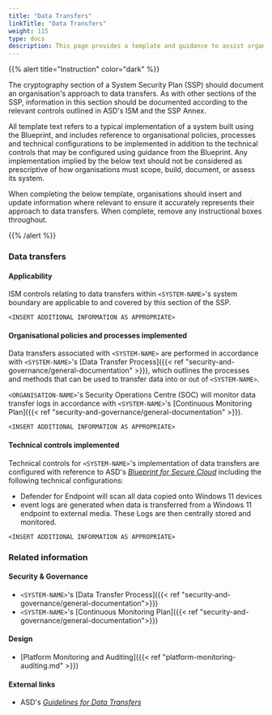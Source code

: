 ```yaml
---
title: "Data Transfers"
linkTitle: "Data Transfers"
weight: 115
type: docs
description: This page provides a template and guidance to assist organisations in documenting their approach to data transfers associated with their system(s) built on ASD's Blueprint for Secure Cloud.
---
```


{{% alert title="Instruction" color="dark" %}}

The cryptography section of a System Security Plan (SSP) should document an organisation's approach to data transfers. As with other sections of the SSP, information in this section should be documented according to the relevant controls outlined in ASD's ISM and the SSP Annex. 

All template text refers to a typical implementation of a system built using the Blueprint, and includes reference to organisational policies, processes and technical configurations to be implemented in addition to the technical controls that may be configured using guidance from the Blueprint. Any implementation implied by the below text should not be considered as prescriptive of how organisations must scope, build, document, or assess its system.

When completing the below template, organisations should insert and update information where relevant to ensure it accurately represents their approach to data transfers. When complete, remove any instructional boxes throughout.

{{% /alert %}}

### Data transfers

#### Applicability

ISM controls relating to data transfers within `<SYSTEM-NAME>`'s system boundary are applicable to and covered by this section of the SSP. 

`<INSERT ADDITIONAL INFORMATION AS APPROPRIATE>`

#### Organisational policies and processes implemented

Data transfers associated with `<SYSTEM-NAME>` are performed in accordance with `<SYSTEM-NAME>`'s [Data Transfer Process]({{< ref "security-and-governance/general-documentation" >}}), which outlines the processes and methods that can be used to transfer data into or out of `<SYSTEM-NAME>`.

`<ORGANISATION-NAME>`'s Security Operations Centre (SOC) will monitor data transfer logs in accordance with `<SYSTEM-NAME>`'s [Continuous Monitoring Plan]({{< ref "security-and-governance/general-documentation" >}}).

`<INSERT ADDITIONAL INFORMATION AS APPROPRIATE>`

#### Technical controls implemented

Technical controls for `<SYSTEM-NAME>`'s implementation of data transfers are configured with reference to ASD's [*Blueprint for Secure Cloud*](https://blueprint.asd.gov.au) including the following technical configurations:
* Defender for Endpoint will scan all data copied onto Windows 11 devices
* event logs are generated when data is transferred from a Windows 11 endpoint to external media. These Logs are then centrally stored and monitored.

`<INSERT ADDITIONAL INFORMATION AS APPROPRIATE>`

### Related information

#### Security & Governance

* `<SYSTEM-NAME>`'s [Data Transfer Process]({{< ref "security-and-governance/general-documentation">}})
* `<SYSTEM-NAME>`'s [Continuous Monitoring Plan]({{< ref "security-and-governance/general-documentation">}})

#### Design

*   [Platform Monitoring and Auditing]({{< ref "platform-monitoring-auditing.md" >}})

#### External links

* ASD's [*Guidelines for Data Transfers*](https://www.cyber.gov.au/resources-business-and-government/essential-cyber-security/ism/cyber-security-guidelines/guidelines-data-transfers)